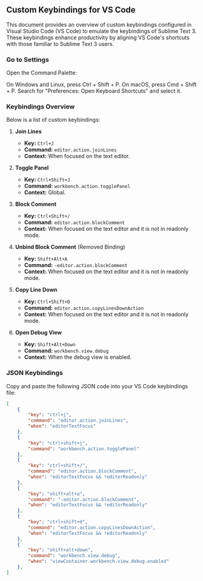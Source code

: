 ## Custom Keybindings for VS Code

This document provides an overview of custom keybindings configured in Visual Studio Code (VS Code) to emulate the keybindings of Sublime Text 3. These keybindings enhance productivity by aligning VS Code's shortcuts with those familiar to Sublime Text 3 users.

### Go to Settings ###
Open the Command Palette:

On Windows and Linux, press Ctrl + Shift + P.
On macOS, press Cmd + Shift + P.
Search for "Preferences: Open Keyboard Shortcuts" and select it.

### Keybindings Overview

Below is a list of custom keybindings:

1. **Join Lines**  
   - **Key:** `Ctrl+J`  
   - **Command:** `editor.action.joinLines`  
   - **Context:** When focused on the text editor.

2. **Toggle Panel**  
   - **Key:** `Ctrl+Shift+J`  
   - **Command:** `workbench.action.togglePanel`  
   - **Context:** Global.

3. **Block Comment**  
   - **Key:** `Ctrl+Shift+/`  
   - **Command:** `editor.action.blockComment`  
   - **Context:** When focused on the text editor and it is not in readonly mode.

4. **Unbind Block Comment** (Removed Binding)  
   - **Key:** `Shift+Alt+A`  
   - **Command:** `-editor.action.blockComment`  
   - **Context:** When focused on the text editor and it is not in readonly mode.

5. **Copy Line Down**  
   - **Key:** `Ctrl+Shift+D`  
   - **Command:** `editor.action.copyLinesDownAction`  
   - **Context:** When focused on the text editor and it is not in readonly mode.

6. **Open Debug View**  
   - **Key:** `Shift+Alt+Down`  
   - **Command:** `workbench.view.debug`  
   - **Context:** When the debug view is enabled.

### JSON Keybindings

Copy and paste the following JSON code into your VS Code keybindings file:

```json
[
    {
        "key": "ctrl+j",
        "command": "editor.action.joinLines",
        "when": "editorTextFocus"
    },
    {
        "key": "ctrl+shift+j",
        "command": "workbench.action.togglePanel"
    },
    {
        "key": "ctrl+shift+/",
        "command": "editor.action.blockComment",
        "when": "editorTextFocus && !editorReadonly"
    },
    {
        "key": "shift+alt+a",
        "command": "-editor.action.blockComment",
        "when": "editorTextFocus && !editorReadonly"
    },
    {
        "key": "ctrl+shift+d",
        "command": "editor.action.copyLinesDownAction",
        "when": "editorTextFocus && !editorReadonly"
    },
    {
        "key": "shift+alt+down",
        "command": "workbench.view.debug",
        "when": "viewContainer.workbench.view.debug.enabled"
    },
]
